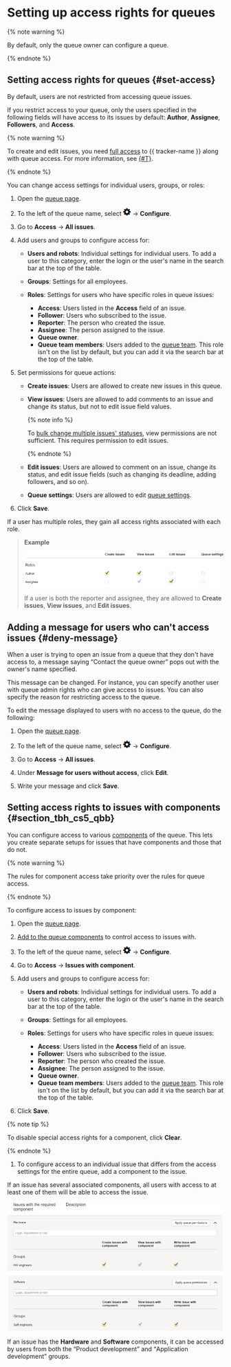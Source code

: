 # Setting up access rights for queues

{% note warning %}

By default, only the queue owner can configure a queue.

{% endnote %}

## Setting access rights for queues {#set-access}

By default, users are not restricted from accessing queue issues.

If you restrict access to your queue, only the users specified in the following fields will have access to its issues by default: **Author**, **Assignee**, **Followers**, and **Access**.



{% note warning %}

To create and edit issues, you need [full access](../access.md) to {{ tracker-name }} along with queue access. For more information, see [{#T}](../role-model.md).

{% endnote %}



You can change access settings for individual users, groups, or roles:

1. Open the [queue page](../user/queue.md).

1. To the left of the queue name, select ![](../../_assets/tracker/icon-settings.png) → **Configure**.

1. Go to **Access** → **All issues**.

1. Add users and groups to configure access for:
    - **Users and robots**: Individual settings for individual users. To add a user to this category, enter the login or the user's name in the search bar at the top of the table.
    - **Groups**: Settings for all employees.



    - **Roles**: Settings for users who have specific roles in queue issues:
        - **Access**: Users listed in the **Access** field of an issue.
        - **Follower**: Users who subscribed to the issue.
        - **Reporter**: The person who created the issue.
        - **Assignee**: The person assigned to the issue.
        - **Queue owner**.
        - **Queue team members**: Users added to the [queue team](queue-team.md). This role isn't on the list by default, but you can add it via the search bar at the top of the table.

1. Set permissions for queue actions:

    - **Create issues**: Users are allowed to create new issues in this queue.

    - **View issues**: Users are allowed to add comments to an issue and change its status, but not to edit issue field values.

        {% note info %}

        To [bulk change multiple issues' statuses](bulk-change.md#section_kkf_tjr_fgb), view permissions are not sufficient. This requires permission to edit issues.

        {% endnote %}

    - **Edit issues**: Users are allowed to comment on an issue, change its status, and edit issue fields (such as changing its deadline, adding followers, and so on).

    - **Queue settings**: Users are allowed to edit [queue settings](edit-queue-general.md).

1. Click **Save**.

If a user has multiple roles, they gain all access rights associated with each role.

> **Example**
>
>![](../../_assets/tracker/access-roles.png)
>
>If a user is both the reporter and assignee, they are allowed to **Create issues**, **View issues**, and **Edit issues**.

## Adding a message for users who can't access issues {#deny-message}

When a user is trying to open an issue from a queue that they don't have access to, a message saying <q>Contact the queue owner</q> pops out with the owner's name specified.

This message can be changed. For instance, you can specify another user with queue admin rights who can give access to issues. You can also specify the reason for restricting access to the queue.

To edit the message displayed to users with no access to the queue, do the following:

1. Open the [queue page](../user/queue.md).

1. To the left of the queue name, select ![](../../_assets/tracker/icon-settings.png) → **Configure**.

1. Go to **Access** → **All issues**.

1. Under **Message for users without access**, click **Edit**.

1. Write your message and click **Save**.



## Setting access rights to issues with components {#section_tbh_cs5_qbb}

You can configure access to various [components](components.md) of the queue. This lets you create separate setups for issues that have components and those that do not.

{% note warning %}

The rules for component access take priority over the rules for queue access.

{% endnote %}

To configure access to issues by component:

1. Open the [queue page](../user/queue.md).

1. [Add to the queue components](components.md#section_zrt_szk_xz) to control access to issues with.

1. To the left of the queue name, select ![](../../_assets/tracker/icon-settings.png) → **Configure**.

1. Go to **Access** → **Issues with component**.

1. Add users and groups to configure access for:

    - **Users and robots**: Individual settings for individual users. To add a user to this category, enter the login or the user's name in the search bar at the top of the table.

    - **Groups**: Settings for all employees.



    - **Roles**: Settings for users who have specific roles in queue issues:
        - **Access**: Users listed in the **Access** field of an issue.
        - **Follower**: Users who subscribed to the issue.
        - **Reporter**: The person who created the issue.
        - **Assignee**: The person assigned to the issue.
        - **Queue owner**.
        - **Queue team members**: Users added to the [queue team](queue-team.md). This role isn't on the list by default, but you can add it via the search bar at the top of the table.

1. Click **Save**.

{% note tip %}

To disable special access rights for a component, click **Clear**.

{% endnote %}

1. To configure access to an individual issue that differs from the access settings for the entire queue, add a component to the issue.

If an issue has several associated components, all users with access to at least one of them will be able to access the issue.


![](../../_assets/tracker/access-components.png)

If an issue has the **Hardware** and **Software** components, it can be accessed by users from both the <q>Product development</q> and <q>Application development</q> groups.



